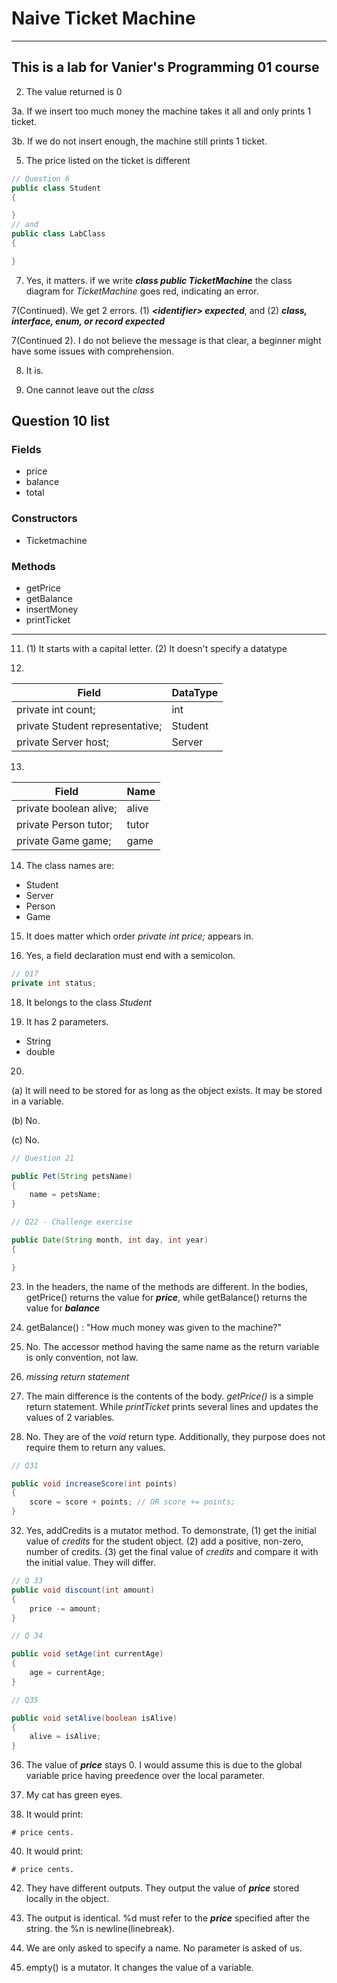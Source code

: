 # Naive Ticket Machine
---
This is a lab for Vanier's Programming 01 course
---
2. The value returned is 0  

3a. If we insert too much money the machine takes it all and only prints 1 ticket.
  
3b. If we do not insert enough, the machine still prints 1 ticket. 
 
5. The price listed on the ticket is different
``` java
// Question 6
public class Student 
{

}
// and
public class LabClass 
{

}
```
7. Yes, it matters. if we write ***class public TicketMachine*** the class diagram for *TicketMachine* goes red, indicating an error.

7(Continued). We get 2 errors. (1) ***\<identifier\> expected***, and (2) ***class, interface, enum, or record expected***

7(Continued 2). I do not believe the message is that clear, a beginner might have some issues with comprehension.

8. It is.

9. One cannot leave out the *class*

## Question 10 list
### Fields
* price
* balance
* total
### Constructors
* Ticketmachine
### Methods
* getPrice
* getBalance
* insertMoney
* printTicket
---
11. (1) It starts with a capital letter. (2) It doesn't specify a datatype

12.
| Field | DataType |
| ----- | -------- |
| private int count; | int |
| private Student representative; | Student |
| private Server host; | Server |

13.
| Field | Name |
| ------ | ---- |
| private boolean alive; | alive |
| private Person tutor; | tutor |
| private Game game; | game |

14. The class names are: 
* Student
* Server
* Person
* Game

15. It does matter which order *private int price;* appears in.

16. Yes, a field declaration must end with a semicolon.
``` java
// Q17
private int status;
```

18. It belongs to the class *Student*

19. It has 2 parameters.
* String
* double

20. 

(a) It will need to be stored for as long as the object exists. It may be stored in a variable.

(b) No.  

(c) No.

``` java
// Question 21

public Pet(String petsName)
{
    name = petsName;
}
```
``` java
// Q22 - Challenge exercise

public Date(String month, int day, int year) 
{

}
```

23. In the headers, the name of the methods are different. In the bodies, getPrice() returns the value for ***price***, while getBalance() returns the value for ***balance***

24. getBalance() : "How much money was given to the machine?"

25. No. The accessor method having the same name as the return variable is only convention, not law.

27. *missing return statement*

28. The main difference is the contents of the body. *getPrice()* is a simple return statement. While *printTicket* prints several lines and updates the values of 2 variables.

29. No. They are of the *void* return type. Additionally, they purpose does not require them to return any values.

``` java
// Q31

public void increaseScore(int points)
{
    score = score + points; // OR score += points;
}
```

32. Yes, addCredits is a mutator method. To demonstrate, (1) get the initial value of *credits* for the student object. (2) add a positive, non-zero, number of credits. (3) get the final value of *credits* and compare it with the initial value. They will differ.

``` java
// Q 33
public void discount(int amount)
{
    price -= amount;
}
```
``` java 
// Q 34

public void setAge(int currentAge)
{
    age = currentAge;
}
```
``` java
// Q35

public void setAlive(boolean isAlive)
{
    alive = isAlive;
}
```

36. The value of ***price*** stays 0. I would assume this is due to the global variable price having preedence over the local parameter.

37. My cat has green eyes.

39. It would print: 
``` text
# price cents.
```
40. It would print:
``` text
# price cents.
```
42. They have different outputs. They output the value of ***price*** stored locally in the object.

43. The output is identical. %d must refer to the ***price*** specified after the string. the %n is newline(linebreak).

44. We are only asked to specify a name. No parameter is asked of us.

46. empty() is a mutator. It changes the value of a variable.










